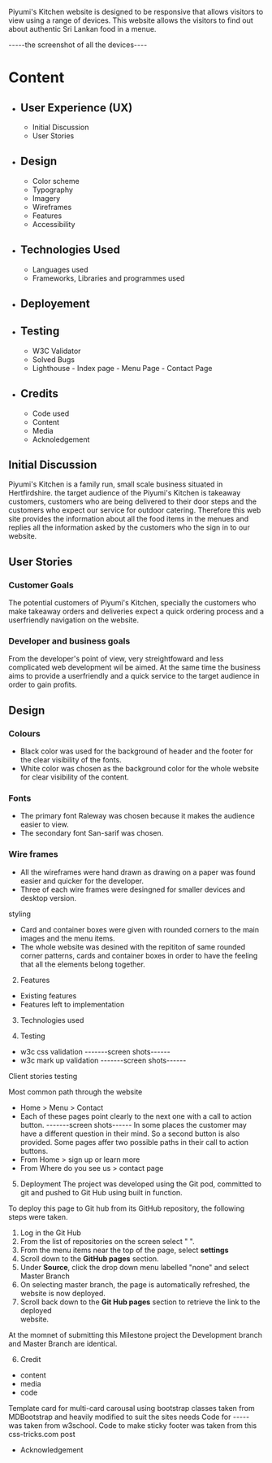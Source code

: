 Piyumi's Kitchen website is designed to be responsive that allows visitors to view using a range of devices. This website allows the visitors to find out about authentic Sri Lankan food in a menue.


-----the screenshot of all the devices----

# Content
- ## User Experience (UX)
   - Initial Discussion
   - User Stories

- ## Design
   - Color scheme
   - Typography
   - Imagery
   - Wireframes
   - Features
   - Accessibility

- ## Technologies Used
   - Languages used
   - Frameworks, Libraries and programmes used

- ## Deployement

- ## Testing
   - W3C Validator
   - Solved Bugs
   - Lighthouse
         - Index page
         - Menu Page
         - Contact Page
   
- ## Credits
   - Code used
   - Content
   - Media
   - Acknoledgement

## Initial Discussion

Piyumi's Kitchen is a family run, small scale business situated in Hertfirdshire. the target audience of the Piyumi's Kitchen is takeaway customers, customers who are being delivered to their door steps and the customers who expect our service for outdoor catering. Therefore this web site provides the information about all the food items in the menues and replies all the information asked by the customers who the sign in to our website.

## User Stories

### Customer Goals
The potential customers of Piyumi's Kitchen, specially the customers who make takeaway orders and deliveries  expect a quick ordering process and a userfriendly navigation on the website.

### Developer and business goals
From the developer's point of view, very streightfoward and less complicated web development wil be aimed. At the same time the business aims to provide a userfriendly and a quick service to the target audience in order to gain profits.

## Design

### Colours
- Black color was used for the background of header and the footer for the clear visibility of the fonts.
- White color was chosen as the background color for the whole website for clear visibility of the content. 


### Fonts
- The primary font Raleway was chosen because it makes the audience easier to view. 
- The secondary font San-sarif was chosen.

### Wire frames
- All the wireframes were hand drawn as drawing on a paper was found easier and quicker for the developer. 
- Three of each wire frames were desingned for smaller devices and desktop version. 









styling

* Card and container boxes were given with rounded corners to the main images and the menu items. 
* The whole website was desined with the repititon of same rounded corner patterns, cards and container boxes in order to have the feeling that all the elements belong together. 



2. Features
- Existing features
- Features left to implementation

3. Technologies used

4. Testing
- w3c css validation
-------screen shots------
- w3c mark up validation
-------screen shots------

Client stories testing

Most common path through the website
- Home > Menu > Contact
- Each of these pages point clearly to the next one with a call to action button.
-------screen shots------
In some places the customer may have a different question in their mind. So a second button is also provided. 
Some pages affer two possible paths in their call to action buttons.
- From Home > sign up or learn more
- From Where do you see us > contact page

5. Deployment
The project was developed using the Git pod, committed to git and pushed to Git Hub using built in function.

To deploy this page to Git hub from its GitHub repository, the following steps were taken. 
1. Log in the Git Hub
2. From the list of repositories on the screen select "  ".
3. From the menu items near the top of the page, select <b>settings</b>
4. Scroll down to the <b>GitHub pages</b> section. 
5. Under <b>Source</b>, click the drop down menu labelled "none" and select Master Branch
6. On selecting master branch, the page is automatically refreshed, the website is now deployed.
7. Scroll back down to the <b>Git Hub pages</b> section to retrieve the link to the deployed        
   website. 

At the momnet of submitting this Milestone project the Development branch and Master Branch are identical.

6. Credit
- content
- media
- code

Template card for multi-card carousal using bootstrap classes taken from MDBootstrap and heavily modified to suit the sites needs
Code for ----- was taken from w3school.
Code to make sticky footer was taken from this css-tricks.com post

- Acknowledgement






